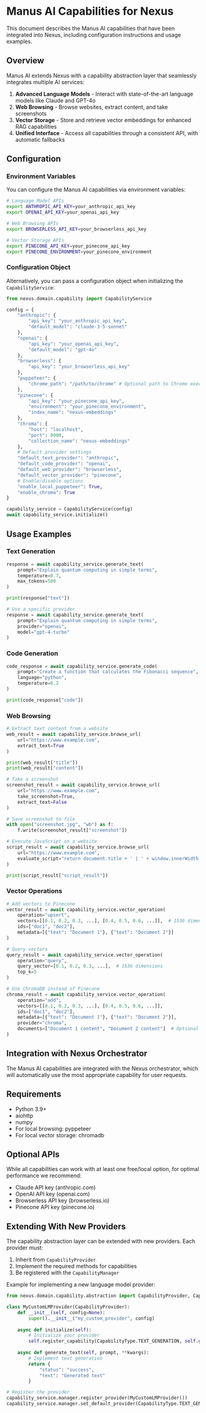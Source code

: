 # Manus AI Capabilities for Nexus

This document describes the Manus AI capabilities that have been integrated into Nexus, including configuration instructions and usage examples.

## Overview

Manus AI extends Nexus with a capability abstraction layer that seamlessly integrates multiple AI services:

1. **Advanced Language Models** - Interact with state-of-the-art language models like Claude and GPT-4o
2. **Web Browsing** - Browse websites, extract content, and take screenshots
3. **Vector Storage** - Store and retrieve vector embeddings for enhanced RAG capabilities
4. **Unified Interface** - Access all capabilities through a consistent API, with automatic fallbacks

## Configuration

### Environment Variables

You can configure the Manus AI capabilities via environment variables:

```bash
# Language Model APIs
export ANTHROPIC_API_KEY=your_anthropic_api_key
export OPENAI_API_KEY=your_openai_api_key

# Web Browsing APIs
export BROWSERLESS_API_KEY=your_browserless_api_key

# Vector Storage APIs
export PINECONE_API_KEY=your_pinecone_api_key
export PINECONE_ENVIRONMENT=your_pinecone_environment
```

### Configuration Object

Alternatively, you can pass a configuration object when initializing the `CapabilityService`:

```python
from nexus.domain.capability import CapabilityService

config = {
    "anthropic": {
        "api_key": "your_anthropic_api_key",
        "default_model": "claude-3-5-sonnet"
    },
    "openai": {
        "api_key": "your_openai_api_key",
        "default_model": "gpt-4o"
    },
    "browserless": {
        "api_key": "your_browserless_api_key"
    },
    "puppeteer": {
        "chrome_path": "/path/to/chrome" # Optional path to Chrome executable
    },
    "pinecone": {
        "api_key": "your_pinecone_api_key",
        "environment": "your_pinecone_environment",
        "index_name": "nexus-embeddings"
    },
    "chroma": {
        "host": "localhost",
        "port": 8000,
        "collection_name": "nexus-embeddings"
    },
    # Default provider settings
    "default_text_provider": "anthropic",
    "default_code_provider": "openai",
    "default_web_provider": "browserless",
    "default_vector_provider": "pinecone",
    # Enable/disable options
    "enable_local_puppeteer": True,
    "enable_chroma": True
}

capability_service = CapabilityService(config)
await capability_service.initialize()
```

## Usage Examples

### Text Generation

```python
response = await capability_service.generate_text(
    prompt="Explain quantum computing in simple terms",
    temperature=0.7,
    max_tokens=500
)

print(response["text"])

# Use a specific provider
response = await capability_service.generate_text(
    prompt="Explain quantum computing in simple terms",
    provider="openai",
    model="gpt-4-turbo"
)
```

### Code Generation

```python
code_response = await capability_service.generate_code(
    prompt="Create a function that calculates the Fibonacci sequence",
    language="python",
    temperature=0.2
)

print(code_response["code"])
```

### Web Browsing

```python
# Extract text content from a website
web_result = await capability_service.browse_url(
    url="https://www.example.com",
    extract_text=True
)

print(web_result["title"])
print(web_result["content"])

# Take a screenshot
screenshot_result = await capability_service.browse_url(
    url="https://www.example.com",
    take_screenshot=True,
    extract_text=False
)

# Save screenshot to file
with open("screenshot.jpg", "wb") as f:
    f.write(screenshot_result["screenshot"])

# Execute JavaScript on a website
script_result = await capability_service.browse_url(
    url="https://www.example.com",
    evaluate_script="return document.title + ' | ' + window.innerWidth + 'x' + window.innerHeight;"
)

print(script_result["script_result"])
```

### Vector Operations

```python
# Add vectors to Pinecone
vector_result = await capability_service.vector_operation(
    operation="upsert",
    vectors=[[0.1, 0.2, 0.3, ...], [0.4, 0.5, 0.6, ...]],  # 1536 dimensions for OpenAI embeddings
    ids=["doc1", "doc2"],
    metadata=[{"text": "Document 1"}, {"text": "Document 2"}]
)

# Query vectors
query_result = await capability_service.vector_operation(
    operation="query",
    query_vector=[0.1, 0.2, 0.3, ...],  # 1536 dimensions
    top_k=5
)

# Use ChromaDB instead of Pinecone
chroma_result = await capability_service.vector_operation(
    operation="add",
    vectors=[[0.1, 0.2, 0.3, ...], [0.4, 0.5, 0.6, ...]],
    ids=["doc1", "doc2"],
    metadata=[{"text": "Document 1"}, {"text": "Document 2"}],
    provider="chroma",
    documents=["Document 1 content", "Document 2 content"]  # Optional text content
)
```

## Integration with Nexus Orchestrator

The Manus AI capabilities are integrated with the Nexus orchestrator, which will automatically use the most appropriate capability for user requests.

## Requirements

- Python 3.9+
- aiohttp
- numpy
- For local browsing: pyppeteer
- For local vector storage: chromadb

## Optional APIs

While all capabilities can work with at least one free/local option, for optimal performance we recommend:

- Claude API key (anthropic.com)
- OpenAI API key (openai.com)
- Browserless API key (browserless.io)
- Pinecone API key (pinecone.io)

## Extending With New Providers

The capability abstraction layer can be extended with new providers. Each provider must:

1. Inherit from `CapabilityProvider`
2. Implement the required methods for capabilities
3. Be registered with the `CapabilityManager`

Example for implementing a new language model provider:

```python
from nexus.domain.capability.abstraction import CapabilityProvider, CapabilityType

class MyCustomLMProvider(CapabilityProvider):
    def __init__(self, config=None):
        super().__init__("my_custom_provider", config)
        
    async def initialize(self):
        # Initialize your provider
        self.register_capability(CapabilityType.TEXT_GENERATION, self.generate_text)
        
    async def generate_text(self, prompt, **kwargs):
        # Implement text generation
        return {
            "status": "success",
            "text": "Generated text"
        }

# Register the provider
capability_service.manager.register_provider(MyCustomLMProvider())
capability_service.manager.set_default_provider(CapabilityType.TEXT_GENERATION, "my_custom_provider")
